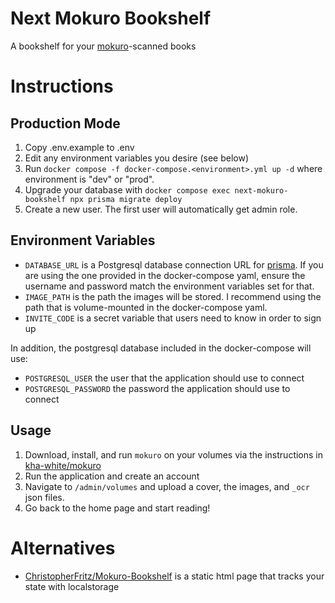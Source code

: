 # Next Mokuro Bookshelf

A bookshelf for your [mokuro](https://github.com/kha-white/mokuro)-scanned books

# Instructions

## Production Mode

1. Copy .env.example to .env
2. Edit any environment variables you desire (see below)
3. Run `docker compose -f docker-compose.<environment>.yml up -d` where environment is "dev" or "prod".
4. Upgrade your database with `docker compose exec next-mokuro-bookshelf npx prisma migrate deploy`
5. Create a new user. The first user will automatically get admin role.

## Environment Variables

- `DATABASE_URL` is a Postgresql database connection URL for [prisma](https://www.prisma.io/docs/orm/overview/databases/postgresql#connection-url). If you are using the one provided in the docker-compose yaml, ensure the username and password match the environment variables set for that.
- `IMAGE_PATH` is the path the images will be stored. I recommend using the path that is volume-mounted in the docker-compose yaml.
- `INVITE_CODE` is a secret variable that users need to know in order to sign up

In addition, the postgresql database included in the docker-compose will use:

- `POSTGRESQL_USER` the user that the application should use to connect
- `POSTGRESQL_PASSWORD` the password the application should use to connect

## Usage

1. Download, install, and run `mokuro` on your volumes via the instructions in [kha-white/mokuro](https://github.com/kha-white/mokuro)
2. Run the application and create an account
3. Navigate to `/admin/volumes` and upload a cover, the images, and `_ocr` json files.
4. Go back to the home page and start reading!

# Alternatives

- [ChristopherFritz/Mokuro-Bookshelf](https://github.com/ChristopherFritz/Mokuro-Bookshelf) is a static html page that tracks your state with localstorage
